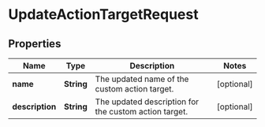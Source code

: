 

# UpdateActionTargetRequest


## Properties

| Name | Type | Description | Notes |
|------------ | ------------- | ------------- | -------------|
|**name** | **String** | The updated name of the custom action target. |  [optional] |
|**description** | **String** | The updated description for the custom action target. |  [optional] |



